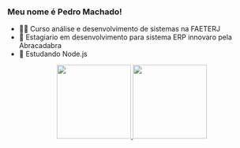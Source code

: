 ### Meu nome é Pedro Machado!


- 👨‍🎓 Curso análise e desenvolvimento de sistemas na FAETERJ
- 🌱 Estagiario em desenvolvimento para sistema ERP innovaro pela Abracadabra
- 🔭 Estudando Node.js

<div align="center">
  <a href="https://github.com/Pedro-xexa">
  <img height=150em" src="https://github-readme-stats.vercel.app/api?username=Pedro-xexa&show_icons=true&theme=dark&include_all_commits=true&count_private=false"/>
  <img height="150em" src="https://github-readme-stats.vercel.app/api/top-langs/?username=Pedro-xexa&layout=compact&langs_count=2&theme=dark"/>
</div>
